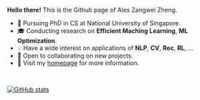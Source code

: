 **Hello there!** This is the Github page of Alex Zangwei Zheng.

- 📖 Pursuing PhD in CS at National University of Singapore.
- 🎓 Conducting research on **Efficient Maching Learning**, **ML Optimization**.
- 💡 Have a wide interest on applications of **NLP**, **CV**, **Rec**, **RL**, ...
- 👀 Open to collaborating on new projects.
- 💬 Visit my [homepage]([https://procko.pro](https://zhengzangw.github.io/)) for more information.

<br>

[![GitHub stats](https://github-readme-stats.vercel.app/api?username=zhengzangw&show_icons=true&count_private=true&theme=radical)](https://github.com/anuraghazra/github-readme-stats)

<!---
zhengzangw/zhengzangw is a ✨ special ✨ repository because its `README.md` (this file) appears on your GitHub profile.
You can click the Preview link to take a look at your changes.
--->
